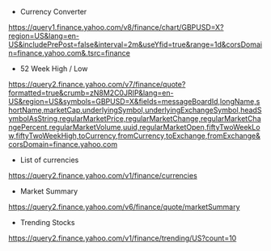 - Currency Converter 

https://query1.finance.yahoo.com/v8/finance/chart/GBPUSD=X?region=US&lang=en-US&includePrePost=false&interval=2m&useYfid=true&range=1d&corsDomain=finance.yahoo.com&.tsrc=finance

- 52 Week High / Low

https://query2.finance.yahoo.com/v7/finance/quote?formatted=true&crumb=zN8M2C0JRIP&lang=en-US&region=US&symbols=GBPUSD=X&fields=messageBoardId,longName,shortName,marketCap,underlyingSymbol,underlyingExchangeSymbol,headSymbolAsString,regularMarketPrice,regularMarketChange,regularMarketChangePercent,regularMarketVolume,uuid,regularMarketOpen,fiftyTwoWeekLow,fiftyTwoWeekHigh,toCurrency,fromCurrency,toExchange,fromExchange&corsDomain=finance.yahoo.com

- List of currencies

https://query2.finance.yahoo.com/v1/finance/currencies

- Market Summary

https://query2.finance.yahoo.com/v6/finance/quote/marketSummary

- Trending Stocks

https://query2.finance.yahoo.com/v1/finance/trending/US?count=10
